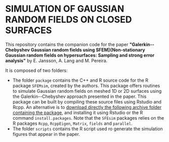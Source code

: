 # SIMULATION OF GAUSSIAN RANDOM FIELDS ON CLOSED SURFACES

This repository contains the companion code for the paper **"Galerkin--Chebyshev Gaussian random fields using SFEM]{Non-stationary Gaussian random fields on hypersurfaces: Sampling and strong error analysis"** by E. Jansson, A. Lang and M. Pereira.

It is composed of two folders:
* The folder `package` contains the C++ and R source code for the R package `SFEMsim`, created by the authors. This package offers routines to simulate Gaussian random fields on meshed 1D or 2D surfaces using the Galerkin--Chebyshev approach presented in the paper. This package can be built by compiling these source files using Rstudio and Rcpp. An alternative is to [download directly the following archive folder containing the package](https://cloud.minesparis.psl.eu/index.php/s/1tkyLuYw7N5nKr2), and installing it using Rstudio or the R command `install.packages`. Note that the `SFEsim` packages relies on the R packages `Rcpp`, `RcppEigen`, `Matrix`, `fields` and `parallel`.
* The folder `scripts` contains  the R script used ro generate the simulation figures that appear in the paper.



